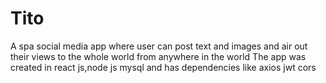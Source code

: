 # Tito
A spa social media app where user can post text and images and air out their views to the whole world from anywhere in the world
The app was created in react js,node js mysql and has dependencies like axios jwt cors
